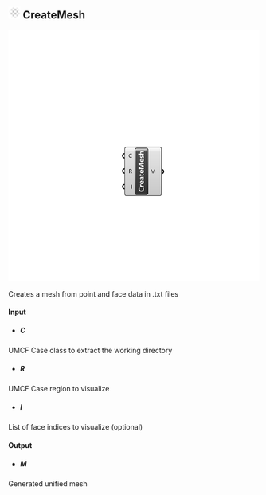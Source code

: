 ## ![](../../images/icons/CreateMesh.png) CreateMesh

![](../../images/components/CreateMesh.png)

Creates a mesh from point and face data in .txt files

#### Input
* ##### C 
UMCF Case class to extract the working directory
* ##### R 
UMCF Case region to visualize
* ##### I 
List of face indices to visualize (optional)

#### Output
* ##### M
Generated unified mesh